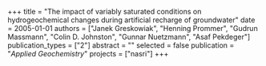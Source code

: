 +++
title = "The impact of variably saturated conditions on hydrogeochemical changes during artificial recharge of groundwater"
date = 2005-01-01
authors = ["Janek Greskowiak", "Henning Prommer", "Gudrun Massmann", "Colin D. Johnston", "Gunnar Nuetzmann", "Asaf Pekdeger"]
publication_types = ["2"]
abstract = ""
selected = false
publication = "*Applied Geochemistry*"
projects = ["nasri"]
+++

